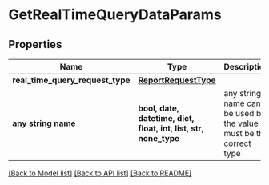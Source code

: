 # GetRealTimeQueryDataParams


## Properties
Name | Type | Description | Notes
------------ | ------------- | ------------- | -------------
**real_time_query_request_type** | [**ReportRequestType**](ReportRequestType.md) |  | [optional] 
**any string name** | **bool, date, datetime, dict, float, int, list, str, none_type** | any string name can be used but the value must be the correct type | [optional]

[[Back to Model list]](../README.md#documentation-for-models) [[Back to API list]](../README.md#documentation-for-api-endpoints) [[Back to README]](../README.md)


